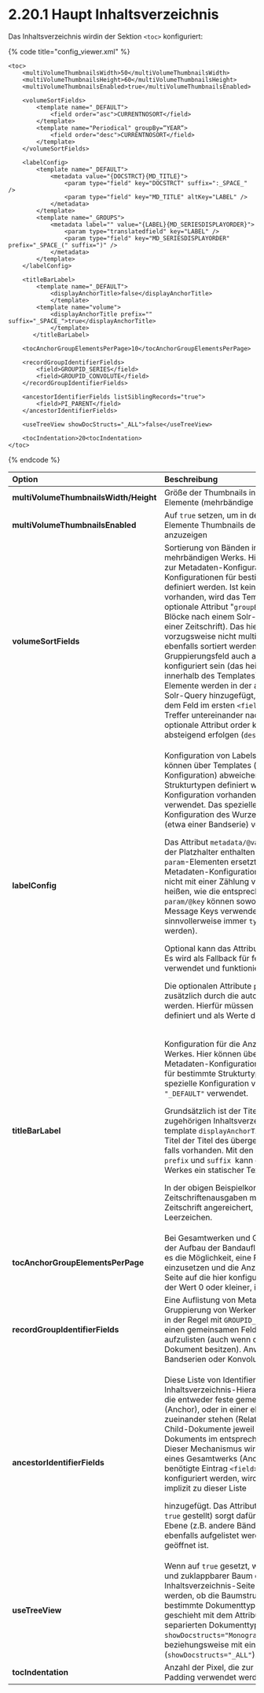 # 2.20.1 Haupt Inhaltsverzeichnis

Das Inhaltsverzeichnis wirdin der Sektion `<toc>` konfiguriert:

{% code title="config\_viewer.xml" %}
```markup
<toc>
    <multiVolumeThumbnailsWidth>50</multiVolumeThumbnailsWidth>
    <multiVolumeThumbnailsHeight>60</multiVolumeThumbnailsHeight>
    <multiVolumeThumbnailsEnabled>true</multiVolumeThumbnailsEnabled>

    <volumeSortFields>
        <template name="_DEFAULT">
            <field order="asc">CURRENTNOSORT</field>
        </template>
        <template name="Periodical" groupBy=“YEAR“>
            <field order="desc">CURRENTNOSORT</field>
        </template>
    </volumeSortFields>

    <labelConfig>
        <template name="_DEFAULT">
            <metadata value="{DOCSTRCT}{MD_TITLE}">
                <param type="field" key="DOCSTRCT" suffix=":_SPACE_" />
                <param type="field" key="MD_TITLE" altKey="LABEL" />
            </metadata>
        </template>
        <template name="_GROUPS">
            <metadata label="" value="{LABEL}{MD_SERIESDISPLAYORDER}">
                <param type="translatedfield" key="LABEL" />
                <param type="field" key="MD_SERIESDISPLAYORDER" prefix="_SPACE_(" suffix=")" />
            </metadata>
        </template>
    </labelConfig>
    
    <titleBarLabel>
        <template name="_DEFAULT">
            <displayAnchorTitle>false</displayAnchorTitle>
	   		</template>
        <template name="volume">
            <displayAnchorTitle prefix="" suffix="_SPACE_">true</displayAnchorTitle>
	   		</template>
	   </titleBarLabel>

    <tocAnchorGroupElementsPerPage>10</tocAnchorGroupElementsPerPage>

    <recordGroupIdentifierFields>
        <field>GROUPID_SERIES</field>
        <field>GROUPID_CONVOLUTE</field>
    </recordGroupIdentifierFields>

    <ancestorIdentifierFields listSiblingRecords="true">
        <field>PI_PARENT</field>
    </ancestorIdentifierFields>

    <useTreeView showDocStructs="_ALL">false</useTreeView>
    
    <tocIndentation>20<tocIndentation>
</toc>
```
{% endcode %}

<table>
  <thead>
    <tr>
      <th style="text-align:left"><b>Option</b>
      </th>
      <th style="text-align:left">Beschreibung</th>
    </tr>
  </thead>
  <tbody>
    <tr>
      <td style="text-align:left"><b>multiVolumeThumbnailsWidth/Height</b>
      </td>
      <td style="text-align:left">Gr&#xF6;&#xDF;e der Thumbnails in der Inhaltsansicht f&#xFC;r Anchor-Elemente
        (mehrb&#xE4;ndige Werke und Zeitschriften)</td>
    </tr>
    <tr>
      <td style="text-align:left"><b>multiVolumeThumbnailsEnabled</b>
      </td>
      <td style="text-align:left">Auf <code>true</code> setzen, um in der Inhaltsansicht f&#xFC;r Anchor-Elemente
        Thumbnails der untergeordneten Werke anzuzeigen</td>
    </tr>
    <tr>
      <td style="text-align:left"><b>volumeSortFields</b>
      </td>
      <td style="text-align:left">Sortierung von B&#xE4;nden im Inhaltsverzeichnis eines mehrb&#xE4;ndigen
        Werks. Hier k&#xF6;nnen &#xFC;ber Templates (analog zur Metadaten-Konfiguration)
        abweichende Konfigurationen f&#xFC;r bestimmte Anchor-Strukturtypen definiert
        werden. Ist keine spezielle Konfiguration vorhanden, wird das Template <code>&quot;_DEFAULT&quot;</code> verwendet.
        Das optionale Attribut &quot;<code>groupBy</code>&quot; gruppiert die B&#xE4;nde
        in einzelne Bl&#xF6;cke nach einem Solr-Metadatenfeld (etwa Jahrg&#xE4;nge
        einer Zeitschrift). Das hier konfigurierte Feld sollte vorzugsweise nicht
        multivalued sein. Falls die Gruppen ebenfalls sortiert werden sollen, muss
        das konfigurierte Gruppierungsfeld auch als Sortierfeld f&#xFC;r diese
        Template konfiguriert sein (das hei&#xDF;t als Unterelement <code>&lt;field&gt;</code> innerhalb
        des Templates). Die definierten <code>&lt;field&gt;</code>-Elemente werden
        in der angegebenen Reihenfolge zur Solr-Query hinzugef&#xFC;gt, das hei&#xDF;t
        es wird prim&#xE4;r nach dem Feld im ersten <code>&lt;field&gt;</code>-Element
        sortiert, gleichwertige Treffer untereinander nach dem zweiten, etc. &#xDC;ber
        das optionale Attribut order kann die Sortierung auf Wunsch absteigend
        erfolgen (<code>desc</code>). Standardwert ist <code>asc</code>.</td>
    </tr>
    <tr>
      <td style="text-align:left"><b>labelConfig</b>
      </td>
      <td style="text-align:left">
        <p>Konfiguration von Labels im Inhaltsverzeichnis. Hier k&#xF6;nnen &#xFC;ber
          Templates (analog zur Metadaten-Konfiguration) abweichende Konfigurationen
          f&#xFC;r bestimmte Strukturtypen definiert werden. Ist keine spezielle
          Konfiguration vorhanden, wird das Template <code>_DEFAULT</code> verwendet.
          Das spezielle Template <code>_GROUPS</code> wird f&#xFC;r die Konfiguration
          des Wurzelelements einer abstrakten Gruppe (etwa einer Bandserie) verwendet.</p>
        <p></p>
        <p>Das Attribut <code>metadata/@value</code> definiert einen Master Value,
          der Platzhalter enthalten kann, die durch die Werte aus den <code>param</code>-Elementen
          ersetzt werden. Anders als bei Metadaten-Konfigurationen werden die Platzhalter
          hier nicht mit einer Z&#xE4;hlung versehen, sondern m&#xFC;ssen so hei&#xDF;en,
          wie die entsprechenden Werte in <code>param/@key</code>. In <code>param/@key</code> k&#xF6;nnen
          sowohl Indexfelder als auch direkt Message Keys verwendet werden (im letzteren
          Fall muss sinnvollerweise immer <code>type=&quot;translatedfield&quot;</code> konfiguriert
          werden).</p>
        <p></p>
        <p>Optional kann das Attribut <code>param/@altKey</code> definiert werden.
          Es wird als Fallback f&#xFC;r fehlende Werte aus <code>param/@key</code> verwendet
          und funktioniert ansonsten identisch.</p>
        <p></p>
        <p>Die optionalen Attribute <code>prefix</code> und <code>suffix</code> k&#xF6;nnen
          hier zus&#xE4;tzlich durch die automatische &#xDC;bersetzung behandelt
          werden. Hierf&#xFC;r m&#xFC;ssen entsprechende Message Keys definiert und
          als Werte dieser Attribute verwendet werden.</p>
      </td>
    </tr>
    <tr>
      <td style="text-align:left"><b>titleBarLabel</b>
      </td>
      <td style="text-align:left">
        <p>Konfiguration f&#xFC;r die Anzeige des Titels eines ge&#xF6;ffneten Werkes.
          Hier k&#xF6;nnen &#xFC;ber Templates (analog zur Metadaten-Konfiguration)
          abweichende Konfigurationen f&#xFC;r bestimmte Strukturtypen definiert
          werden. Ist keine spezielle Konfiguration vorhanden, wird das Template <code>&quot;_DEFAULT&quot;</code> verwendet.</p>
        <p>Grunds&#xE4;tzlich ist der Titel eines Werkes der Titel des zugeh&#xF6;rigen
          Inhaltsverzeichnis-Eintrages. Ist in einem template <code>displayAnchorTitle</code> auf <code>true</code> gesetzt,
          wird diesem Titel der Titel des &#xFC;bergeordneten Werkes vorangestellt
          falls vorhanden. Mit den Attributen on <code>displayAnchorTitle</code>  <code>prefix</code> und <code>suffix </code>kann
          dem Titel des &#xFC;bergeordneten Werkes ein statischer Text vor- bzw.
          nachgestellt werden.</p>
        <p>In der obigen Beispielkonfiguration werden nur Zeitschriftenausgaben mit
          dem Titel der &#xFC;bergeordneten Zeitschrift angereichert, lediglich getrennt
          durch ein Leerzeichen.</p>
      </td>
    </tr>
    <tr>
      <td style="text-align:left"><b>tocAnchorGroupElementsPerPage</b>
      </td>
      <td style="text-align:left">Bei Gesamtwerken und Gruppen mit vielen B&#xE4;nden kann der Aufbau der
        Bandauflistung sehr lange dauern. Hier gibt es die M&#xF6;glichkeit, eine
        Paginierung der Bandauflistung einzusetzen und die Anzahl der angezeigten
        B&#xE4;nde pro Seite auf die hier konfigurierte Zahl zu beschr&#xE4;nkten.
        Ist der Wert 0 oder kleiner, ist die Paginierung abgeschaltet.</td>
    </tr>
    <tr>
      <td style="text-align:left"><b>recordGroupIdentifierFields</b>
      </td>
      <td style="text-align:left">Eine Auflistung von Metadatenfeldern, die zur logischen Gruppierung von
        Werken verwendet werden. Diese fangen in der Regel mit <code>GROUPID_</code> an
        und dienen dazu, Werke, die einen gemeinsamen Feldwert besitzen, als Gruppe
        aufzulisten (auch wenn diese kein gemeinsames Anchor-Dokument besitzen).
        Anwendungsbeispiele sind etwa Bandserien oder Konvolute.</td>
    </tr>
    <tr>
      <td style="text-align:left"><b>ancestorIdentifierFields</b>
      </td>
      <td style="text-align:left">
        <p>Diese Liste von Identifier-Feldern dient dazu, Inhaltsverzeichnis-Hierarchien
          aus Werken zu erstellen, die entweder feste gemeinsame &#xFC;bergeordnete
          Struktur (Anchor), oder in einer eher losen Eltern-Kind Beziehung zueinander
          stehen (Related Item). Dabei besitzen die Child-Dokumente jeweil den Identifier
          des Parent-Dokuments im entsprechenden Metadatenfeld. Hinweis: Dieser Mechanismus
          wird auch verwendet, um B&#xE4;nde eines Gesamtwerks (Anchors) aufzulisten.
          Der hierf&#xFC;r ben&#xF6;tigte Eintrag <code>&lt;field&gt;PI_PARENT&lt;/field&gt;</code> kann
          konfiguriert werden, wird aber bei Nichtvorhandensein implizit zu dieser
          Liste</p>
        <p>hinzugef&#xFC;gt. Das Attribut <code>listSiblingRecords</code> (wenn auf <code>true</code> gestellt)
          sorgt daf&#xFC;r, dass andere Werke auf gleicher Ebene (z.B. andere B&#xE4;nde
          desselben Gesamtwerks) ebenfalls aufgelistet werden, wenn gerade ein Band
          ge&#xF6;ffnet ist.</p>
      </td>
    </tr>
    <tr>
      <td style="text-align:left"><b>useTreeView</b>
      </td>
      <td style="text-align:left">Wenn auf <code>true</code> gesetzt, wird das Inhaltsverzeichnis als auf-
        und zuklappbarer Baum dargestellt. F&#xFC;r die Inhaltsverzeichnis-Seite
        kann zus&#xE4;tzlich konfiguriert werden, ob die Baumstruktur f&#xFC;r
        alle oder nur f&#xFC;r bestimmte Dokumenttypen aktiviert werden soll. Die
        geschieht mit dem Attribut <code>showDocStructs</code>, mit Semikolon-separierten
        Dokumenttypen (z.B. <code>showDocstructs=&quot;Monograph;Manuscript;PeriodicalVolume&quot;</code>)
        beziehungsweise mit einem Eintrag f&#xFC;r alle Typen (<code>showDocstructs=&quot;_ALL&quot;</code>).</td>
    </tr>
    <tr>
      <td style="text-align:left"><b>tocIndentation</b>
      </td>
      <td style="text-align:left">Anzahl der Pixel, die zur Einr&#xFC;ckung von Kindelementen als Padding
        verwendet werden. Standardwert ist 20.</td>
    </tr>
  </tbody>
</table>

